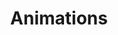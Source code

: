 ---
layout: animations
title: Animations
description: Old fashioned animations using pastel colors in retro vibes.
---
